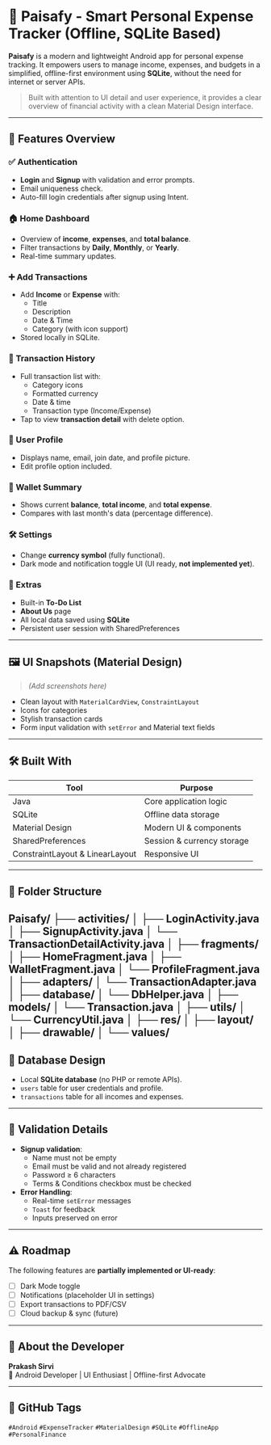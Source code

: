 # 💸 Paisafy - Smart Personal Expense Tracker (Offline, SQLite Based)

**Paisafy** is a modern and lightweight Android app for personal expense tracking. It empowers users to manage income, expenses, and budgets in a simplified, offline-first environment using **SQLite**, without the need for internet or server APIs.

> Built with attention to UI detail and user experience, it provides a clear overview of financial activity with a clean Material Design interface.

---

## 🌟 Features Overview

### ✅ Authentication
- **Login** and **Signup** with validation and error prompts.
- Email uniqueness check.
- Auto-fill login credentials after signup using Intent.

### 🏠 Home Dashboard
- Overview of **income**, **expenses**, and **total balance**.
- Filter transactions by **Daily**, **Monthly**, or **Yearly**.
- Real-time summary updates.

### ➕ Add Transactions
- Add **Income** or **Expense** with:
  - Title
  - Description
  - Date & Time
  - Category (with icon support)
- Stored locally in SQLite.

### 🧾 Transaction History
- Full transaction list with:
  - Category icons
  - Formatted currency
  - Date & time
  - Transaction type (Income/Expense)
- Tap to view **transaction detail** with delete option.

### 👤 User Profile
- Displays name, email, join date, and profile picture.
- Edit profile option included.

### 💼 Wallet Summary
- Shows current **balance**, **total income**, and **total expense**.
- Compares with last month's data (percentage difference).

### 🛠 Settings
- Change **currency symbol** (fully functional).
- Dark mode and notification toggle UI (UI ready, **not implemented yet**).

### 📌 Extras
- Built-in **To-Do List**
- **About Us** page
- All local data saved using **SQLite**
- Persistent user session with SharedPreferences

---

## 🖼 UI Snapshots (Material Design)
> *(Add screenshots here)*

- Clean layout with `MaterialCardView`, `ConstraintLayout`
- Icons for categories
- Stylish transaction cards
- Form input validation with `setError` and Material text fields

---

## 🛠️ Built With

| Tool           | Purpose                          |
|----------------|----------------------------------|
| Java           | Core application logic           |
| SQLite         | Offline data storage             |
| Material Design| Modern UI & components           |
| SharedPreferences | Session & currency storage   |
| ConstraintLayout & LinearLayout | Responsive UI  |

---

## 📂 Folder Structure
Paisafy/
├── activities/
│   ├── LoginActivity.java
│   ├── SignupActivity.java
│   └── TransactionDetailActivity.java
│
├── fragments/
│   ├── HomeFragment.java
│   ├── WalletFragment.java
│   └── ProfileFragment.java
│
├── adapters/
│   └── TransactionAdapter.java
│
├── database/
│   └── DbHelper.java
│
├── models/
│   └── Transaction.java
│
├── utils/
│   └── CurrencyUtil.java
│
├── res/
│   ├── layout/
│   ├── drawable/
│   └── values/
---

## 💾 Database Design

- Local **SQLite database** (no PHP or remote APIs).
- `users` table for user credentials and profile.
- `transactions` table for all incomes and expenses.

---

## 🔐 Validation Details

- **Signup validation**:
  - Name must not be empty
  - Email must be valid and not already registered
  - Password ≥ 6 characters
  - Terms & Conditions checkbox must be checked
- **Error Handling**:
  - Real-time `setError` messages
  - `Toast` for feedback
  - Inputs preserved on error

---

## ⚠️ Roadmap

The following features are **partially implemented or UI-ready**:

- [ ] Dark Mode toggle  
- [ ] Notifications (placeholder UI in settings)  
- [ ] Export transactions to PDF/CSV  
- [ ] Cloud backup & sync (future)

---

## 🙋 About the Developer

**Prakash Sirvi**  
💼 Android Developer | UI Enthusiast | Offline-first Advocate

---

## 🔗 GitHub Tags

`#Android` `#ExpenseTracker` `#MaterialDesign` `#SQLite` `#OfflineApp` `#PersonalFinance`